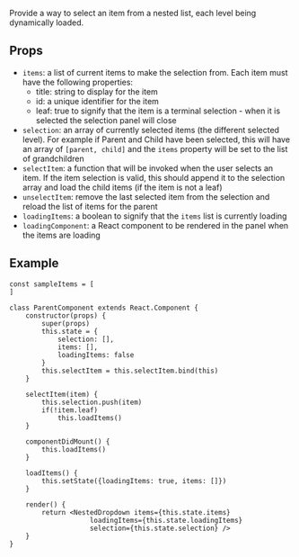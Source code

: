 Provide a way to select an item from a nested list, each level being dynamically loaded.

Props
-----

 * `items`: a list of current items to make the selection from.  Each item must have the following properties:
    - title: string to display for the item
    - id: a unique identifier for the item
    - leaf: true to signify that the item is a terminal selection - when it is selected the selection panel will close
 * `selection`: an array of currently selected items (the different selected level).  For example if Parent and Child have been selected, this will have an array of `[parent, child]` and the `items` property will be set to the list of grandchildren
 * `selectItem`: a function that will be invoked when the user selects an item.  If the item selection is valid, this should append it to the selection array and load the child items (if the item is not a leaf)
 * `unselectItem`: remove the last selected item from the selection and reload the list of items for the parent
 * `loadingItems`: a boolean to signify that the `items` list is currently loading
 * `loadingComponent`: a React component to be rendered in the panel when the items are loading

Example
-------

```
const sampleItems = [
]

class ParentComponent extends React.Component {
    constructor(props) {
        super(props)
        this.state = {
            selection: [],
            items: [],
            loadingItems: false
        }
        this.selectItem = this.selectItem.bind(this)
    }

    selectItem(item) {
        this.selection.push(item)
        if(!item.leaf)
            this.loadItems()
    }

    componentDidMount() {
        this.loadItems()
    }

    loadItems() {
        this.setState({loadingItems: true, items: []})
    }

    render() {
        return <NestedDropdown items={this.state.items} 
                    loadingItems={this.state.loadingItems}
                    selection={this.state.selection} />
    }
}
```
